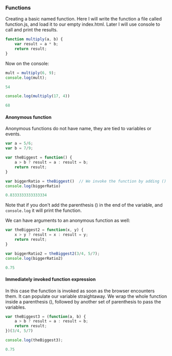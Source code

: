 ### Functions 

Creating a basic named function. Here I will write the function a file called function.js, and load it to our empty index.html. Later I will use console to call and print the results. 
```js
function multiply(a, b) {
    var result = a * b; 
    return result;
}
```

Now on the console: 
```js 
mult = multiply(6, 9); 
console.log(mult); 

54 

console.log(multiply(17, 4))

68
``` 

#### Anonymous function 

Anonymous functions do not have name, they are tied to variables or events. 
```js 
var a = 5/6; 
var b = 7/9; 

var theBiggest = function() {
    a > b ? result = a : result = b;
    return result; 
}
``` 
```js 
var biggerRatio = theBiggest()  // We invoke the function by adding () to the end of the variable 
console.log(biggerRatio)

0.8333333333333334
``` 
Note that if you don't add the parenthesis () in the end of the variable, and `console.log` it will print the function. 

We can have arguments to an anonymous function as well: 
```js 
var theBiggest2 = function(x, y) {
    x > y ? result = x : result = y; 
    return result;
}
``` 
```js 
var biggerRatio2 = theBiggest2(3/4, 5/7); 
console.log(biggerRatio2)

0.75
```

#### Immediately invoked function expression 

In this case the function is invoked as soon as the browser encounters them. It can populate our variable straightaway. We wrap the whole function inside a parenthesis (), followed by another set of parenthesis to pass the variables. 
```js 
var theBiggest3 = (function(a, b) {
    a > b ? result = a : result = b;
    return result; 
})(3/4, 5/7)

console.log(theBiggest3);

0.75
``` 
